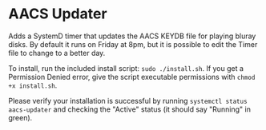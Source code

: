 # AACS Updater

Adds a SystemD timer that updates the AACS KEYDB file for playing bluray disks. By default it runs on Friday at 8pm, but it is possible to edit the Timer file to change to a better day.

To install, run the included install script: `sudo ./install.sh`. If you get a Permission Denied error, give the script executable permissions with `chmod +x install.sh`.

Please verify your installation is successful by running `systemctl status aacs-updater` and checking the "Active" status (it should say "Running" in green).
